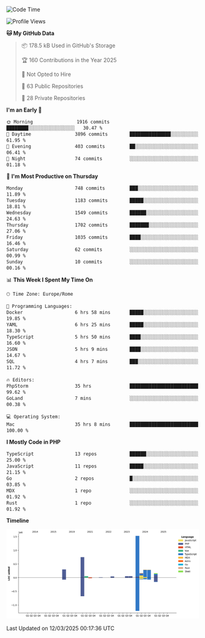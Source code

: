 <!--START_SECTION:waka-->
![Code Time](http://img.shields.io/badge/Code%20Time-5%2C771%20hrs%2026%20mins-blue)

![Profile Views](http://img.shields.io/badge/Profile%20Views-0-blue)

**🐱 My GitHub Data** 

> 📦 178.5 kB Used in GitHub's Storage 
 > 
> 🏆 160 Contributions in the Year 2025
 > 
> 🚫 Not Opted to Hire
 > 
> 📜 63 Public Repositories 
 > 
> 🔑 28 Private Repositories 
 > 
**I'm an Early 🐤** 

```text
🌞 Morning                1916 commits        ████████░░░░░░░░░░░░░░░░░   30.47 % 
🌆 Daytime                3896 commits        ███████████████░░░░░░░░░░   61.95 % 
🌃 Evening                403 commits         ██░░░░░░░░░░░░░░░░░░░░░░░   06.41 % 
🌙 Night                  74 commits          ░░░░░░░░░░░░░░░░░░░░░░░░░   01.18 % 
```
📅 **I'm Most Productive on Thursday** 

```text
Monday                   748 commits         ███░░░░░░░░░░░░░░░░░░░░░░   11.89 % 
Tuesday                  1183 commits        █████░░░░░░░░░░░░░░░░░░░░   18.81 % 
Wednesday                1549 commits        ██████░░░░░░░░░░░░░░░░░░░   24.63 % 
Thursday                 1702 commits        ███████░░░░░░░░░░░░░░░░░░   27.06 % 
Friday                   1035 commits        ████░░░░░░░░░░░░░░░░░░░░░   16.46 % 
Saturday                 62 commits          ░░░░░░░░░░░░░░░░░░░░░░░░░   00.99 % 
Sunday                   10 commits          ░░░░░░░░░░░░░░░░░░░░░░░░░   00.16 % 
```


📊 **This Week I Spent My Time On** 

```text
🕑︎ Time Zone: Europe/Rome

💬 Programming Languages: 
Docker                   6 hrs 58 mins       █████░░░░░░░░░░░░░░░░░░░░   19.85 % 
YAML                     6 hrs 25 mins       █████░░░░░░░░░░░░░░░░░░░░   18.30 % 
TypeScript               5 hrs 50 mins       ████░░░░░░░░░░░░░░░░░░░░░   16.60 % 
JSON                     5 hrs 9 mins        ████░░░░░░░░░░░░░░░░░░░░░   14.67 % 
SQL                      4 hrs 7 mins        ███░░░░░░░░░░░░░░░░░░░░░░   11.72 % 

🔥 Editors: 
PhpStorm                 35 hrs              █████████████████████████   99.62 % 
GoLand                   7 mins              ░░░░░░░░░░░░░░░░░░░░░░░░░   00.38 % 

💻 Operating System: 
Mac                      35 hrs 8 mins       █████████████████████████   100.00 % 
```

**I Mostly Code in PHP** 

```text
TypeScript               13 repos            ██████░░░░░░░░░░░░░░░░░░░   25.00 % 
JavaScript               11 repos            █████░░░░░░░░░░░░░░░░░░░░   21.15 % 
Go                       2 repos             █░░░░░░░░░░░░░░░░░░░░░░░░   03.85 % 
MDX                      1 repo              ░░░░░░░░░░░░░░░░░░░░░░░░░   01.92 % 
Rust                     1 repo              ░░░░░░░░░░░░░░░░░░░░░░░░░   01.92 % 
```



**Timeline**

![Lines of Code chart](https://raw.githubusercontent.com/frnwtr/frnwtr/main/assets/bar_graph.png)


 Last Updated on 12/03/2025 00:17:36 UTC
<!--END_SECTION:waka-->